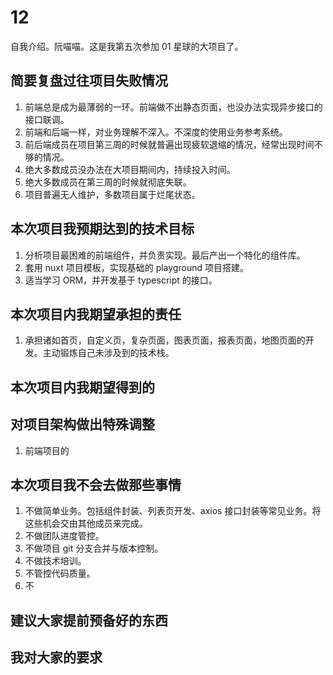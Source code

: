 # 12

自我介绍。阮喵喵。这是我第五次参加 01 星球的大项目了。

## 简要复盘过往项目失败情况

1. 前端总是成为最薄弱的一环。前端做不出静态页面，也没办法实现异步接口的接口联调。
2. 前端和后端一样，对业务理解不深入。不深度的使用业务参考系统。
3. 前后端成员在项目第三周的时候就普遍出现疲软退缩的情况，经常出现时间不够的情况。
4. 绝大多数成员没办法在大项目期间内，持续投入时间。
5. 绝大多数成员在第三周的时候就彻底失联。
6. 项目普遍无人维护，多数项目属于烂尾状态。

## 本次项目我预期达到的技术目标

1. 分析项目最困难的前端组件，并负责实现。最后产出一个特化的组件库。
2. 套用 nuxt 项目模板，实现基础的 playground 项目搭建。
3. 适当学习 ORM，并开发基于 typescript 的接口。

## 本次项目内我期望承担的责任

1. 承担诸如首页，自定义页，复杂页面，图表页面，报表页面，地图页面的开发。主动锻炼自己未涉及到的技术栈。

## 本次项目内我期望得到的

## 对项目架构做出特殊调整

1. 前端项目的

## 本次项目我不会去做那些事情

1. 不做简单业务。包括组件封装、列表页开发、axios 接口封装等常见业务。将这些机会交由其他成员来完成。
2. 不做团队进度管控。
3. 不做项目 git 分支合并与版本控制。
4. 不做技术培训。
5. 不管控代码质量。
6. 不

## 建议大家提前预备好的东西

## 我对大家的要求
